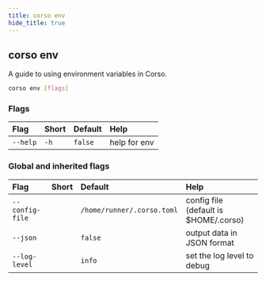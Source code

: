 ```yaml
---
title: corso env
hide_title: true
---
```

## corso env

A guide to using environment variables in Corso.

```bash
corso env [flags]
```

### Flags

|Flag|Short|Default|Help
|:----|:-----|:-------|:----
|`--help`|`-h`|`false`|help for env

### Global and inherited flags

|Flag|Short|Default|Help
|:----|:-----|:-------|:----
|`--config-file`||`/home/runner/.corso.toml`|config file (default is $HOME/.corso)
|`--json`||`false`|output data in JSON format
|`--log-level`||`info`|set the log level to debug|info|warn|error
